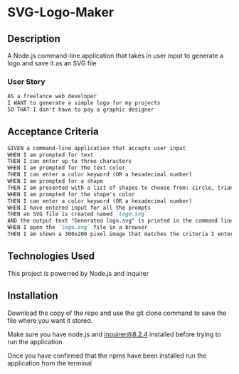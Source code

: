 # SVG-Logo-Maker

## Description

A Node.js command-line application that takes in user input to generate a logo and save it as an SVG file

### User Story

```md
AS a freelance web developer
I WANT to generate a simple logo for my projects
SO THAT I don't have to pay a graphic designer
```


## Acceptance Criteria

```md 
GIVEN a command-line application that accepts user input
WHEN I am prompted for text
THEN I can enter up to three characters
WHEN I am prompted for the text color
THEN I can enter a color keyword (OR a hexadecimal number)
WHEN I am prompted for a shape
THEN I am presented with a list of shapes to choose from: circle, triangle, and square
WHEN I am prompted for the shape's color
THEN I can enter a color keyword (OR a hexadecimal number)
WHEN I have entered input for all the prompts
THEN an SVG file is created named `logo.svg`
AND the output text "Generated logo.svg" is printed in the command line
WHEN I open the `logo.svg` file in a browser
THEN I am shown a 300x200 pixel image that matches the criteria I entered
```


## Technologies Used

This project is powerred by Node.js and inquirer

## Installation

Download the copy of the repo and use the git clone command to save the file where you want it stored.

Make sure you have node.js and inquirer@8.2.4 installed before trying to run the application

Once you have confirmed that the npms have been installed run the application from the terminal